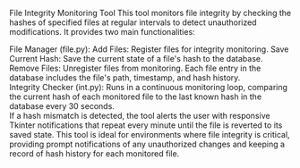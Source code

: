File Integrity Monitoring Tool
This tool monitors file integrity by checking the hashes of specified files at regular intervals to detect unauthorized modifications. It provides two main functionalities:

File Manager (file.py):
Add Files: Register files for integrity monitoring.
Save Current Hash: Save the current state of a file's hash to the database.
Remove Files: Unregister files from monitoring.
Each file entry in the database includes the file's path, timestamp, and hash history.  
Integrity Checker (int.py):
Runs in a continuous monitoring loop, comparing the current hash of each monitored file to the last known hash in the database every 30 seconds.  
If a hash mismatch is detected, the tool alerts the user with responsive Tkinter notifications that repeat every minute until the file is reverted to its saved state. This tool is ideal for environments where file integrity is critical, providing prompt notifications of any unauthorized changes and keeping a record of hash history for each monitored file.
